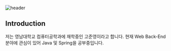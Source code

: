 ![header](https://capsule-render.vercel.app/api?type=cylinder&color=gradient&height=300&section=header&text=Welcome-JYhub&fontSize=90)

## Introduction
저는 영남대학교 컴퓨터공학과에 재학중인 고준영이라고 합니다.
현재 Web Back-End분야에 관심이 있어 Java 및 Spring을 공부중입니다.

